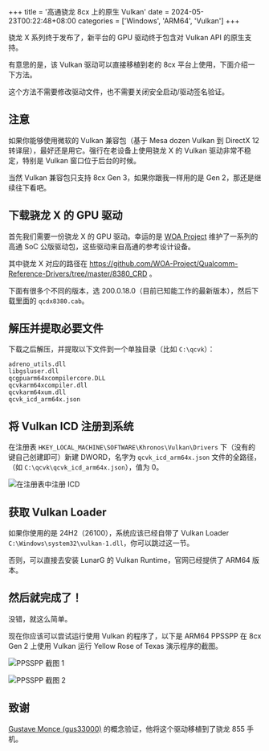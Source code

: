 +++
title = '高通骁龙 8cx 上的原生 Vulkan'
date = 2024-05-23T00:22:48+08:00
categories = ['Windows', 'ARM64', 'Vulkan']
+++

骁龙 X 系列终于发布了，新平台的 GPU 驱动终于包含对 Vulkan API 的原生支持。

有意思的是，该 Vulkan 驱动可以直接移植到老的 8cx 平台上使用，下面介绍一下方法。

这个方法不需要修改驱动文件，也不需要关闭安全启动/驱动签名验证。

## 注意

如果你能够使用微软的 Vulkan 兼容包（基于 Mesa dozen Vulkan 到 DirectX 12 转译层），最好还是用它。强行在老设备上使用骁龙 X 的 Vulkan 驱动非常不稳定，特别是 Vulkan 窗口位于后台的时候。

当然 Vulkan 兼容包只支持 8cx Gen 3，如果你跟我一样用的是 Gen 2，那还是继续往下看吧。

## 下载骁龙 X 的 GPU 驱动

首先我们需要一份骁龙 X 的 GPU 驱动。幸运的是  [WOA Project](https://github.com/WOA-Project) 维护了一系列的高通 SoC 公版驱动包，这些驱动来自高通的参考设计设备。

其中骁龙 X 对应的路径在 https://github.com/WOA-Project/Qualcomm-Reference-Drivers/tree/master/8380_CRD 。

下面有很多个不同的版本，选 200.0.18.0（目前已知能工作的最新版本），然后下载里面的 `qcdx8380.cab`。

## 解压并提取必要文件

下载之后解压，并提取以下文件到一个单独目录（比如 `C:\qcvk`）：

```
adreno_utils.dll
libgsluser.dll
qcgpuarm64xcompilercore.DLL
qcvkarm64xcompiler.dll
qcvkarm64xum.dll
qcvk_icd_arm64x.json
```

## 将 Vulkan ICD 注册到系统

在注册表 `HKEY_LOCAL_MACHINE\SOFTWARE\Khronos\Vulkan\Drivers` 下（没有的键自己创建即可）新建 DWORD，名字为 `qcvk_icd_arm64x.json` 文件的全路径，（如 `C:\qcvk\qcvk_icd_arm64x.json`），值为 0。

![在注册表中注册 ICD](registry.png)

## 获取 Vulkan Loader

如果你使用的是 24H2（26100），系统应该已经自带了 Vulkan Loader `C:\Windows\system32\vulkan-1.dll`，你可以跳过这一节。

否则，可以直接去安装 LunarG 的 Vulkan Runtime，官网已经提供了 ARM64 版本。

## 然后就完成了！

没错，就这么简单。

现在你应该可以尝试运行使用 Vulkan 的程序了，以下是 ARM64 PPSSPP 在 8cx Gen 2 上使用 Vulkan 运行 Yellow Rose of Texas 演示程序的截图。

![PPSSPP 截图 1](ppsspp-1.png)

![PPSSPP 截图 2](ppsspp-2.png)

## 致谢

[Gustave Monce (gus33000)](https://github.com/gus33000) 的概念验证，他将这个驱动移植到了骁龙 855 手机。
